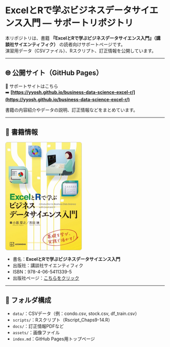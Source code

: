 # ExcelとRで学ぶビジネスデータサイエンス入門 ― サポートリポジトリ

本リポジトリは、書籍 **『ExcelとRで学ぶビジネスデータサイエンス入門』（講談社サイエンティフィク）** の読者向けサポートページです。  
演習用データ（CSVファイル）、Rスクリプト、訂正情報を公開しています。

---

## 🌐 公開サイト（GitHub Pages）

📎 サポートサイトはこちら  
➡️ **[https://yyosh.github.io/business-data-science-excel-r/](https://yyosh.github.io/business-data-science-excel-r/)**

書籍の内容紹介やデータの説明、訂正情報などをまとめています。

---

## 📘 書籍情報

<a href="https://www.kspub.co.jp/book/detail/5411339.html" target="_blank" rel="noopener">
  <img src="./assets/images/bdser-cover.jpg" alt="書籍カバー" width="240px" style="border:1px solid #ccc; border-radius:6px;">
</a>

- 書名：**ExcelとRで学ぶビジネスデータサイエンス入門**  
- 出版社：講談社サイエンティフィク  
- ISBN：978-4-06-5411339-5  
- 出版社ページ：[こちらをクリック](https://www.kspub.co.jp/book/detail/5411339.html)

---

## 📂 フォルダ構成
- `data/`：CSVデータ（例：condo.csv, stock.csv, df_train.csv）  
- `scripts/`：Rスクリプト（Rscript_Chaps9-14.R）  
- `docs/`：訂正情報PDFなど  
- `assets/`：画像ファイル  
- `index.md`：GitHub Pages用トップページ  

